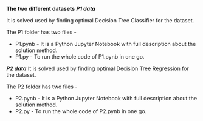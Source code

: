 **The two different datasets**
***P1 data***

It is solved used by finding optimal Decision Tree Classifier for the dataset.

The P1 folder has two files -
- P1.pynb - It is a Python Jupyter Notebook with full description about the solution method.
- P1.py -   To run the whole code of P1.pynb in one go.

***P2 data***
It is solved used by finding optimal Decision Tree Regression for the dataset.

The P2 folder has two files -
- P2.pynb - It is a Python Jupyter Notebook with full description about the solution method.
- P2.py -   To run the whole code of P2.pynb in one go.
